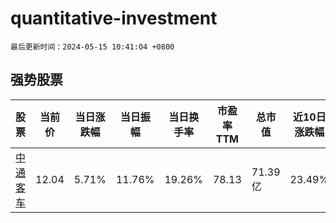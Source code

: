 # quantitative-investment

`最后更新时间：2024-05-15 10:41:04 +0800`

## 强势股票

|股票|当前价|当日涨跌幅|当日振幅|当日换手率|市盈率TTM|总市值|近10日涨跌幅|
|----|----|----|----|----|----|----|----|
|[中通客车](https://xueqiu.com/S/SZ000957)|12.04|5.71%|11.76%|19.26%|78.13|71.39亿|23.49%|
